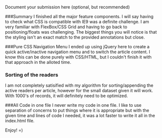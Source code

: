 Document your submission here (optional, but recommended)

###Summary
I finished all the major feature components. I will say having to check what CSS is compatible with IE9
was a definite challenge. I am very familiar with FlexBox/CSS Grid and having to go back to positioning/floats was 
challenging. The biggest things you will notice is that the styling isn't an exact match to the provided 
annotations but close. 


###Pure CSS Navigation Menu
I ended up using jQuery here to create a quick active/inactive navigation menu and to switch the article content.
I know this can be done purely with CSS/HTML, but I couldn't finish it with that approach in the alloted time.

### Sorting of the readers
I am not completely satisified with my algorithm for sorting/appending the active readers per article,
however for the small dataset given it will work. With 1000's of records, it will definitely need to be optimized.


###All Code in one file
I never write my code in one file. I like to use separation of concerns to put things where it is appropriate but with
the given time and lines of code I needed, it was a lot faster to write it all in the index.html file.

Enjoy! =)
